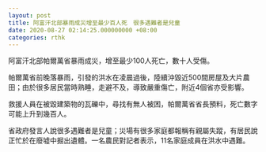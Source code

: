 ```yaml
---
layout: post
title: 阿富汗北部暴雨成災增至最少百人死　很多遇難者是兒童
date: 2020-08-27 02:14:25.000000000 +08:00
categories: rthk
---
```


阿富汗北部帕爾萬省暴雨成災，增至最少100人死亡，數十人受傷。

帕爾萬省前晚落暴雨，引發的洪水在凌晨過後，陸續沖毀近500間房屋及大片農田；由於很多居民當時熟睡，走避不及，導致嚴重傷亡，附近4個省亦受影響。

救援人員在被毀建築物的瓦礫中，尋找有無人被困，帕爾萬省省長預料，死亡數字可能上升到幾百人。

省政府發言人說很多遇難者是兒童；災場有很多家庭都報稱有親屬失蹤，有居民說正忙於在廢墟中掘出遺體。一名農民對記者表示，11名家庭成員在洪水中遇難。

